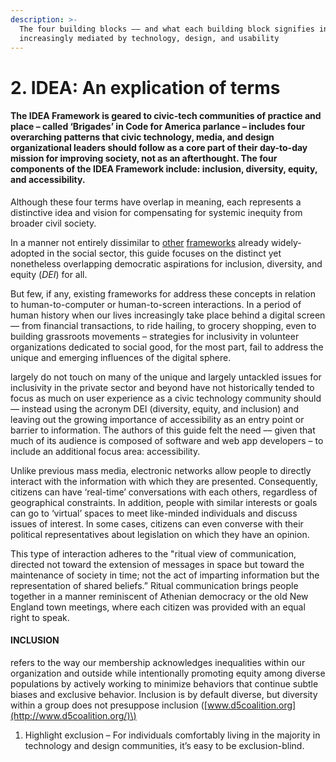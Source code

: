 ```yaml
---
description: >-
  The four building blocks –– and what each building block signifies in a world
  increasingly mediated by technology, design, and usability
---
```


# 2. IDEA: An explication of terms



#### 

#### 

#### The IDEA Framework is geared to civic-tech communities of practice and place – called ‘Brigades’ in Code for America parlance – includes four overarching patterns that civic technology, media, and design organizational leaders should follow as a core part of their day-to-day mission for improving society, not as an afterthought. The four components of the IDEA Framework include: inclusion, diversity, equity, and accessibility. 

Although these four terms have overlap in meaning, each represents a distinctive idea and vision for compensating for systemic inequity from broader civil society.

In a manner not entirely dissimilar to [other](http://www.innovativegrowthsolutions.com/services/diversity-equity-inclusion/) [frameworks](http://www.d5coalition.org/tools/dei/) already widely-adopted in the social sector, this guide focuses on the distinct yet nonetheless overlapping democratic aspirations for inclusion, diversity, and equity \(_DEI_\) for all. 

But few, if any, existing frameworks for address these concepts in relation to human-to-computer or human-to-screen interactions. In a period of human history when our lives increasingly take place behind a digital screen –– from financial transactions, to ride hailing, to grocery shopping, even to building grassroots movements – strategies for inclusivity in volunteer organizations dedicated to social good, for the most part, fail to address the unique and emerging influences of the digital sphere.

largely do not touch on many of the unique and largely untackled issues for inclusivity in the private sector and beyond have not historically tended to focus as much on user experience as a civic technology community should –– instead using the acronym DEI \(diversity, equity, and inclusion\) and leaving out the growing importance of accessibility as an entry point or barrier to information. The authors of this guide felt the need –– given that much of its audience is composed of software and web app developers – to include an additional focus area: accessibility.

Unlike previous mass media, electronic networks allow people to directly interact with the information with which they are presented. Consequently, citizens can have ‘real-time’ conversations with each others, regardless of geographical constraints. In addition, people with similar interests or goals can go to ‘virtual’ spaces to meet like-minded individuals and discuss issues of interest. In some cases, citizens can even converse with their political representatives about legislation on which they have an opinion.

This type of interaction adheres to the "ritual view of communication, directed not toward the extension of messages in space but toward the maintenance of society in time; not the act of imparting information but the representation of shared beliefs.” Ritual communication brings people together in a manner reminiscent of Athenian democracy or the old New England town meetings, where each citizen was provided with an equal right to speak.









#### INCLUSION

refers to the way our membership acknowledges inequalities within our organization and outside while intentionally promoting equity among diverse populations by actively working to minimize behaviors that continue subtle biases and exclusive behavior. Inclusion is by default diverse, but diversity within a group does not presuppose inclusion \([www.d5coalition.org](http://www.d5coalition.org/)\)

1. Highlight exclusion – For individuals comfortably living in the majority in technology and design communities, it’s easy to be exclusion-blind.

